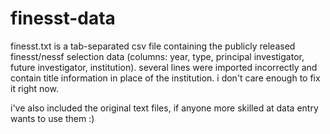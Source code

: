 # finesst-data

finesst.txt is a tab-separated csv file containing the publicly released finesst/nessf selection data (columns: year, type, principal investigator, future investigator, institution). several lines were imported incorrectly and contain title information in place of the institution. i don't care enough to fix it right now.

i've also included the original text files, if anyone more skilled at data entry wants to use them :)
